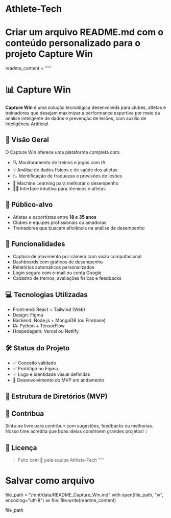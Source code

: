 # Athlete-Tech
# Criar um arquivo README.md com o conteúdo personalizado para o projeto Capture Win

readme_content = """
# 📊 Capture Win

**Capture Win** é uma solução tecnológica desenvolvida para clubes, atletas e treinadores que desejam maximizar a performance esportiva por meio da análise inteligente de dados e prevenção de lesões, com auxílio de Inteligência Artificial.

## 🚀 Visão Geral

O Capture Win oferece uma plataforma completa com:

- 🔍 Monitoramento de treinos e jogos com IA
- 💡 Análise de dados físicos e de saúde dos atletas
- 📉 Identificação de fraquezas e previsões de lesões
- 🧠 Machine Learning para melhorar o desempenho
- 🧑‍🏫 Interface intuitiva para técnicos e atletas

## 📱 Público-alvo

- Atletas e esportistas entre **18 e 35 anos**
- Clubes e equipes profissionais ou amadoras
- Treinadores que buscam eficiência na análise de desempenho

## 🧩 Funcionalidades

- Captura de movimento por câmera com visão computacional
- Dashboards com gráficos de desempenho
- Relatórios automáticos personalizados
- Login seguro com e-mail ou conta Google
- Cadastro de treinos, avaliações físicas e feedbacks

## 💻 Tecnologias Utilizadas

- Front-end: React + Tailwind (Web)
- Design: Figma
- Backend: Node.js + MongoDB (ou Firebase)
- IA: Python + TensorFlow
- Hospedagem: Vercel ou Netlify

## 🛠️ Status do Projeto

- ✅ Conceito validado
- ✅ Protótipo no Figma
- ✅ Logo e identidade visual definidas
- 🔧 Desenvolvimento do MVP em andamento

## 📂 Estrutura de Diretórios (MVP)


## 🧠 Contribua

Sinta-se livre para contribuir com sugestões, feedbacks ou melhorias. Nosso time acredita que boas ideias constroem grandes projetos! 💡

## 🧾 Licença

> Feito com 💙 pela equipe Athlete-Tech
"""

# Salvar como arquivo
file_path = "/mnt/data/README_Capture_Win.md"
with open(file_path, "w", encoding="utf-8") as file:
    file.write(readme_content)

file_path
